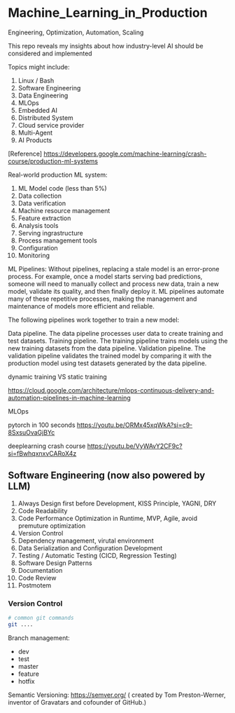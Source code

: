 # Machine_Learning_in_Production
Engineering, Optimization, Automation, Scaling

This repo reveals my insights about how industry-level AI should be considered and implemented

Topics might include: 
1. Linux / Bash
2. Software Engineering
3. Data Engineering
4. MLOps
5. Embedded AI
6. Distributed System
7. Cloud service provider
8. Multi-Agent
9. AI Products

[Reference] https://developers.google.com/machine-learning/crash-course/production-ml-systems

Real-world production ML system:
1. ML Model code (less than 5%)
2. Data collection
3. Data verification
4. Machine resource management
5. Feature extraction
6. Analysis tools
7. Serving ingrastructure
8. Process management tools
9. Configuration
10. Monitoring


ML Pipelines: 
Without pipelines, replacing a stale model is an error-prone process. For example, once a model starts serving bad predictions, someone will need to manually collect and process new data, train a new model, validate its quality, and then finally deploy it. ML pipelines automate many of these repetitive processes, making the management and maintenance of models more efficient and reliable.

The following pipelines work together to train a new model:

Data pipeline. The data pipeline processes user data to create training and test datasets.
Training pipeline. The training pipeline trains models using the new training datasets from the data pipeline.
Validation pipeline. The validation pipeline validates the trained model by comparing it with the production model using test datasets generated by the data pipeline.

dynamic training VS static training


https://cloud.google.com/architecture/mlops-continuous-delivery-and-automation-pipelines-in-machine-learning

MLOps


pytorch in 100 seconds
https://youtu.be/ORMx45xqWkA?si=c9-8SxsuOvaGjBYc

deeplearning crash course
https://youtu.be/VyWAvY2CF9c?si=fBwhqxnxvCARoX4z


## Software Engineering (now also powered by LLM)
1. Always Design first before Development, KISS Principle, YAGNI, DRY 
2. Code Readability
3. Code Performance Optimization in Runtime, MVP, Agile, avoid premuture optimization
5. Version Control
6. Dependency management, virutal environment 
7. Data Serialization and Configuration Development
8. Testing / Automatic Testing (CICD, Regression Testing)
9. Software Design Patterns
10. Documentation
11. Code Review
12. Postmotem


### Version Control
```bash
# common git commands
git ....


```
Branch management: 

- dev
- test
- master
- feature
- hotfix

Semantic Versioning: https://semver.org/ ( created by Tom Preston-Werner, inventor of Gravatars and cofounder of GitHub.)

